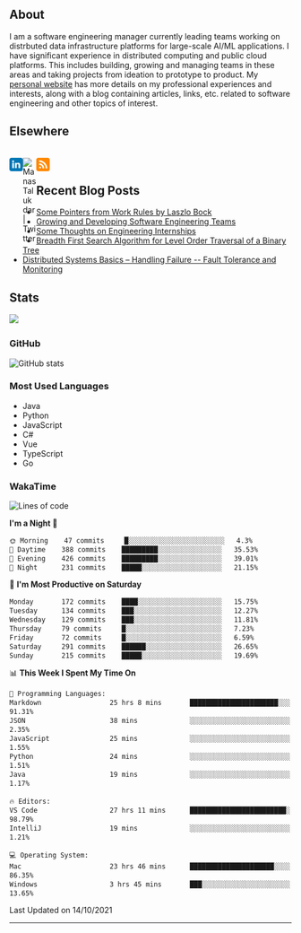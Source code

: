 ## About

I am a software engineering manager currently leading teams working on distrbuted data infrastructure platforms for large-scale AI/ML applications. I have significant experience in distributed computing and public cloud platforms. This includes building, growing and managing teams in these areas and taking projects from ideation to prototype to product. My [personal website](https://manastalukdar.github.io/) has more details on my professional experiences and interests, along with a blog containing articles, links, etc. related to software engineering and other topics of interest.

## Elsewhere

</br>

<a href="https://www.linkedin.com/in/manastalukdar" target="_blank">
  <img align="left" alt="Manas Talukdar | Linkedin" width="24px" src="https://raw.githubusercontent.com/edent/SuperTinyIcons/master/images/svg/linkedin.svg" />
</a>
<a href="https://www.twitter.com/manastalukdar" target="_blank">
  <img align="left" alt="Manas Talukdar | Twitter" width="24px" src="https://github.com/TheDudeThatCode/TheDudeThatCode/blob/master/Assets/Twitter.svg" />
</a>
<a href="https://manastalukdar.github.io/" target="_blank">
  <img align="left" alt="Manas Talukdar | Website" width="24px" src="https://github.com/edent/SuperTinyIcons/blob/master/images/svg/rss.svg" />
</a>

</br>

## Recent Blog Posts

<!-- BLOG:START -->
- [Some Pointers from Work Rules by Laszlo Bock](https://manastalukdar.github.io/blog/2020/01/25/work-rules-laszlo-bock-pointers/)
- [Growing and Developing Software Engineering Teams](https://manastalukdar.github.io/blog/2019/09/19/growing-developing-software-engineering-teams/)
- [Some Thoughts on Engineering Internships](https://manastalukdar.github.io/blog/2019/09/04/some-thoughts-on-engineering-internships/)
- [Breadth First Search Algorithm for Level Order Traversal of a Binary Tree](https://manastalukdar.github.io/blog/2019/08/29/breadth-first-search-binary-tree-level-order-traversal/)
- [Distributed Systems Basics – Handling Failure -- Fault Tolerance and Monitoring](https://manastalukdar.github.io/blog/2019/08/19/katemats-distributed-systems-fault-tolerance-monitoring/)
<!-- BLOG:END -->

## Stats

![](https://komarev.com/ghpvc/?username=manastalukdar)

### GitHub

![GitHub stats](https://github-readme-stats.vercel.app/api?username=manastalukdar&show_icons=true&hide_border=true&hide_rank=true&hide_title=true&icon_color=79ff97&text_color=cecac3&bg_color=4d4b4b)

### Most Used Languages

- Java
- Python
- JavaScript
- C#
- Vue
- TypeScript
- Go

<!--
![Top Langs](https://github-readme-stats.vercel.app/api/top-langs/?username=manastalukdar&layout=compact&hide_border=true&hide_title=true&icon_color=79ff97&text_color=cecac3&bg_color=4d4b4b)
-->

### WakaTime

<!--START_SECTION:waka-->
![Lines of code](https://img.shields.io/badge/From%20Hello%20World%20I%27ve%20Written-77865%20lines%20of%20code-blue)

**I'm a Night 🦉** 

```text
🌞 Morning    47 commits     █░░░░░░░░░░░░░░░░░░░░░░░░   4.3% 
🌆 Daytime    388 commits    █████████░░░░░░░░░░░░░░░░   35.53% 
🌃 Evening    426 commits    █████████░░░░░░░░░░░░░░░░   39.01% 
🌙 Night      231 commits    █████░░░░░░░░░░░░░░░░░░░░   21.15%

```
📅 **I'm Most Productive on Saturday** 

```text
Monday       172 commits    ████░░░░░░░░░░░░░░░░░░░░░   15.75% 
Tuesday      134 commits    ███░░░░░░░░░░░░░░░░░░░░░░   12.27% 
Wednesday    129 commits    ███░░░░░░░░░░░░░░░░░░░░░░   11.81% 
Thursday     79 commits     █░░░░░░░░░░░░░░░░░░░░░░░░   7.23% 
Friday       72 commits     █░░░░░░░░░░░░░░░░░░░░░░░░   6.59% 
Saturday     291 commits    ██████░░░░░░░░░░░░░░░░░░░   26.65% 
Sunday       215 commits    █████░░░░░░░░░░░░░░░░░░░░   19.69%

```


📊 **This Week I Spent My Time On** 

```text
💬 Programming Languages: 
Markdown                 25 hrs 8 mins       ██████████████████████░░░   91.31% 
JSON                     38 mins             ░░░░░░░░░░░░░░░░░░░░░░░░░   2.35% 
JavaScript               25 mins             ░░░░░░░░░░░░░░░░░░░░░░░░░   1.55% 
Python                   24 mins             ░░░░░░░░░░░░░░░░░░░░░░░░░   1.51% 
Java                     19 mins             ░░░░░░░░░░░░░░░░░░░░░░░░░   1.17%

🔥 Editors: 
VS Code                  27 hrs 11 mins      ████████████████████████░   98.79% 
IntelliJ                 19 mins             ░░░░░░░░░░░░░░░░░░░░░░░░░   1.21%

💻 Operating System: 
Mac                      23 hrs 46 mins      █████████████████████░░░░   86.35% 
Windows                  3 hrs 45 mins       ███░░░░░░░░░░░░░░░░░░░░░░   13.65%

```


 Last Updated on 14/10/2021
<!--END_SECTION:waka-->

---

<!--

**manastalukdar/manastalukdar** is a ✨ _special_ ✨ repository because its `README.md` (this file) appears on your GitHub profile.

Here are some ideas to get you started:

- 🔭 I’m currently working on ...
- 🌱 I’m currently learning ...
- 👯 I’m looking to collaborate on ...
- 🤔 I’m looking for help with ...
- 💬 Ask me about ...
- 📫 How to reach me: ...
- 😄 Pronouns: ...
- ⚡ Fun fact: ...
-->
